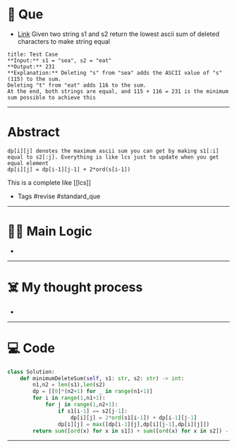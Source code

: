 # 🧩 Que
- [Link](https://leetcode.com/problems/minimum-ascii-delete-sum-for-two-strings/)
Given two string s1 and s2 return the lowest ascii sum of deleted characters to make string equal
```ad-question
title: Test Case
**Input:** s1 = "sea", s2 = "eat"
**Output:** 231
**Explanation:** Deleting "s" from "sea" adds the ASCII value of "s" (115) to the sum.
Deleting "t" from "eat" adds 116 to the sum.
At the end, both strings are equal, and 115 + 116 = 231 is the minimum sum possible to achieve this
```

---
# Abstract
```ad-abstract
dp[i][j] denotes the maximum ascii sum you can get by making s1[:i] equal to s2[:j]. Everything is like lcs just to update when you get equal element
dp[i][j] = dp[i-1][j-1] + 2*ord(s[i-1])
```
This is a complete like [[lcs]]
- Tags #revise #standard_que 
--- 
# 🕵️‍♂️ Main Logic
- 

---
# ☠️ My thought process
- 
---

# 💻 Code
```python
class Solution:
    def minimumDeleteSum(self, s1: str, s2: str) -> int:
        n1,n2 = len(s1),len(s2)
        dp = [[0]*(n2+1) for _ in range(n1+1)]
        for i in range(1,n1+1):
            for j in range(1,n2+1):
                if s1[i-1] == s2[j-1]:
                    dp[i][j] = 2*ord(s1[i-1]) + dp[i-1][j-1]
                dp[i][j] = max([dp[i-1][j],dp[i][j-1],dp[i][j]])
        return sum([ord(x) for x in s1]) + sum([ord(x) for x in s2]) - dp[n1][n2]
```
---
